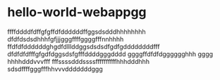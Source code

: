 # hello-world-webappgg
ffffddddfdffgfgffdfddddddffggsdsdddhhhhhhhh
dfdfdsdsdhhhfgfjjjgggffffggggfffnnhhhh
ffdfdfddddddghgdfdlllddggsdsdsdfgdfgddddddddfff
dfdfdfdfffgfgdfdggsdsfgfffddddgggdddd
ggggffdfdfdgggggghhh gggg  hhhhdddvvvfff
fffssssdddssssffffffffffhhhdddhhh
sdsdffffgggfffhhvvvdddddddggg
